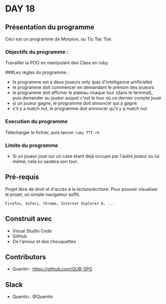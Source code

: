 # DAY 18

## Présentation du programme

Ceci est un programme de Morpion, ou Tic Tac Toe. 

### Objectifs du programme :
Travailler la POO en manipulant des Class en ruby.

###Les règles du programme :
- le programme est à deux joueurs only (pas d'intelligence artificielle)
- le programme doit commencer en demandant le prénom des joueurs
- le programme doit afficher le plateau chaque tour (dans le terminal), puis demander au joueur auquel c'est le tour où ce dernier compte jouer
- si un joueur gagne, le programme doit annoncer qui a gagné
- s'il y a match nul, le programme doit annoncer qu'il y a match nul

### Execution du programme

Télécharger le fichier, puis lancer `ruby TTT.rb`

### Limite du programme
- Si un joueur joue sur un case étant déjà occupé par l'autre joueur ou lui même, cela lui sautera son tour.


## Pré-requis

Projet libre de droit et d'accès à la lecture/écriture. 
Pour pouvoir visualiser le projet, un simple navigateur suffit.


```
Firefox, Safari, Chrome, Internet Explorer 8, ...
```

## Construit avec

* Visual Studio Code
* GitHub
* De l'amour et des chouquettes


## Contributors

* Quentin : https://github.com/QUB-SPG

## Slack

* Quentin : @Quentin


